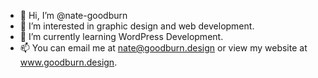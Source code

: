 - 👋 Hi, I’m @nate-goodburn
- 👀 I’m interested in graphic design and web development.
- 🌱 I’m currently learning WordPress Development.
- 📫 You can email me at nate@goodburn.design or view my website at www.goodburn.design.

<!---
nate-goodburn/nate-goodburn is a ✨ special ✨ repository because its `README.md` (this file) appears on your GitHub profile.
You can click the Preview link to take a look at your changes.
--->
